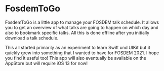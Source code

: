 # FosdemToGo

FosdemToGo is a little app to manage your FOSDEM talk schedule. It allows you
to get an overview of what talks are going to happen on which day and also to
bookmark specific talks. All this is done offline after you initially download
a talk schedule.

This all started primarily as an experiment to learn Swift und UIKit but it
quickly grew into something that I wanted to have for FOSDEM 2021. I hope you
find it useful too! This app will also eventually be available on the AppStore
but will require iOS 13 for now!
